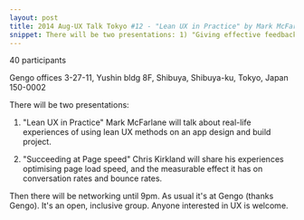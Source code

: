 ```yaml
---
layout: post
title: 2014 Aug-UX Talk Tokyo #12 - "Lean UX in Practice" by Mark McFarlane & "Succeeding at Page speed" by Chris Kirkland
snippet: There will be two presentations: 1) "Giving effective feedback" Alexander from MoneyTree will ...
---
```

40 participants

Gengo offices 3-27-11, Yushin bldg 8F, Shibuya, Shibuya-ku, Tokyo, Japan 150-0002

There will be two presentations:

1) "Lean UX in Practice"
Mark McFarlane will talk about real-life experiences of using lean UX methods on an app design and build project.

2) "Succeeding at Page speed"
Chris Kirkland will share his experiences optimising page load speed, and the measurable effect it has on conversation rates and bounce rates.

Then there will be networking until 9pm. As usual it's at Gengo (thanks Gengo). It's an open, inclusive group. Anyone interested in UX is welcome.

